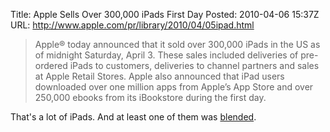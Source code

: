 Title: Apple Sells Over 300,000 iPads First Day
Posted: 2010-04-06 15:37Z
URL: http://www.apple.com/pr/library/2010/04/05ipad.html

> Apple® today announced that it sold over 300,000 iPads in the US as of midnight Saturday, April 3. These sales included deliveries of pre-ordered iPads to customers, deliveries to channel partners and sales at Apple Retail Stores. Apple also announced that iPad users downloaded over one million apps from Apple’s App Store and over 250,000 ebooks from its iBookstore during the first day.

That's a lot of iPads. And at least one of them was [blended][].

  [blended]:http://www.youtube.com/watch?v=lAl28d6tbko